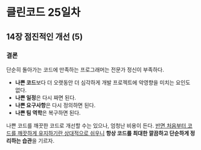 # 클린코드 25일차

## 14장 점진적인 개선 (5)

### 결론

단순히 돌아가는 코드에 만족하는 프로그래머는 전문가 정신이 부족하다.
- **나쁜 코드**보다 더 오랫동안 더 심각하게 개발 프로젝트에 악영향을 미치는 요인도 없다. 
- **나쁜 일정**은 다시 짜면 된다.
- **나쁜 요구사항**은 다시 정의하면 된다.
- **나쁜 팀 역학**은 복구하면 된다. 

나쁜 코드를 깨끗한 코드로 개선할 수는 있으나, 엄청난 비용이 든다. <u>반면 처음부터 코드를 깨끗하게 유지하기란 상대적으로 쉬우니</u> **항상 코드를 최대한 깔끔하고 단순하게 정리하는 습관**을 기르자.